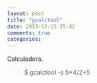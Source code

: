 ```yaml
---
layout: post
title: "gcalctool"
date: 2013-12-15 15:42
comments: true
categories: 
---
```

Calculadora.

>$ gcalctool -s 5*4/2+5

